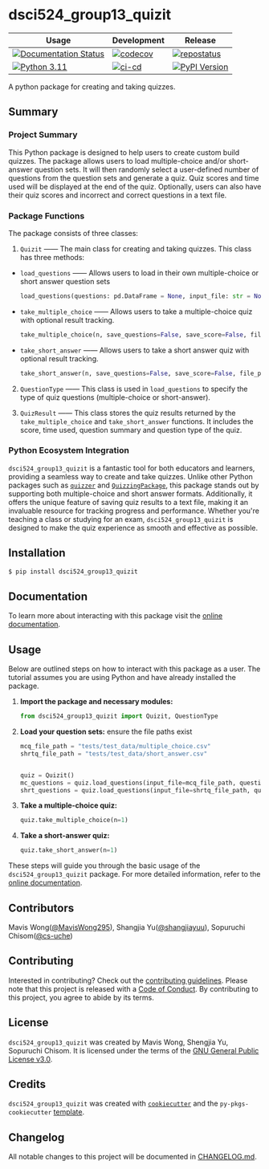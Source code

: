 # dsci524_group13_quizit


Usage    | Development   | Release
-------- | ------------- | ---------------
[![Documentation Status](https://readthedocs.org/projects/dsci524-group13-quizit/badge/?version=latest)](https://dsci524-group13-quizit.readthedocs.io/en/latest/?badge=latest)  | [![codecov](https://codecov.io/gh/UBC-MDS/dsci524_group13_quizit/graph/badge.svg?token=788HY26XUG)](https://codecov.io/gh/UBC-MDS/dsci524_group13_quizit) |  [![repostatus](https://www.repostatus.org/badges/latest/active.svg)](https://www.repostatus.org/#active)
[![Python 3.11](https://img.shields.io/badge/python-3.11-blue.svg)](https://www.python.org/downloads/release/python-360/) | [![ci-cd](https://github.com/UBC-MDS/dsci524_group13_quizit/actions/workflows/ci-cd.yml/badge.svg)](https://github.com/UBC-MDS/dsci524_group13_quizit/actions/workflows/ci-cd.yml) |  [![PyPI Version](https://img.shields.io/pypi/v/dsci524_group13_quizit.svg)](https://pypi.python.org/pypi/dsci524_group13_quizit)

A python package for creating and taking quizzes.

## Summary
### Project Summary
This Python package is designed to help users to create custom build quizzes.
The package allows users to load multiple-choice and/or short-answer question sets.
It will then randomly select a user-defined number of questions from the question sets and generate a quiz.
Quiz scores and time used will be displayed at the end of the quiz.
Optionally, users can also have their quiz scores and incorrect and correct questions in a text file. 

### Package Functions

The package consists of three classes: 
1. `Quizit` —— The main class for creating and taking quizzes. This class has three methods:

- `load_questions` —— Allows users to load in their own multiple-choice or short answer question sets 

    ```python
    load_questions(questions: pd.DataFrame = None, input_file: str = None, question_type: QuestionType = None, has_header: bool = True, delimiter: str = None)
    ```

- `take_multiple_choice` —— Allows users to take a multiple-choice quiz with optional result tracking.

    ```python
    take_multiple_choice(n, save_questions=False, save_score=False, file_path=False)
    ```

- `take_short_answer` —— Allows users to take a short answer quiz with optional result tracking.

    ```python
    take_short_answer(n, save_questions=False, save_score=False, file_path=False)
    ```
2. `QuestionType` —— This class is used in `load_questions` to specify the type of quiz questions (multiple-choice or short-answer). 

3. `QuizResult` —— This class stores the quiz results returned by the `take_multiple_choice` and `take_short_answer` functions. It includes the score, time used, question summary and question type of the quiz.

 

### Python Ecosystem Integration

`dsci524_group13_quizit` is a fantastic tool for both educators and learners, providing a seamless way to create and take quizzes. Unlike other Python packages such as [`quizzer`](https://pypi.org/project/quizzer/) and [`QuizzingPackage`](https://pypi.org/project/QuizzingPackage/), this package stands out by supporting both multiple-choice and short answer formats. Additionally, it offers the unique feature of saving quiz results to a text file, making it an invaluable resource for tracking progress and performance. 
Whether you're teaching a class or studying for an exam, `dsci524_group13_quizit` is designed to make the quiz experience as smooth and effective as possible.


## Installation

```bash
$ pip install dsci524_group13_quizit
```

## Documentation
To learn more about interacting with this package visit the [online documentation](https://dsci524-group13-quizit.readthedocs.io/en/latest/).

## Usage
Below are outlined steps on how to interact with this package as a user. The tutorial assumes you are using Python and have already installed the package.
1. **Import the package and necessary modules:**
    ```python
    from dsci524_group13_quizit import Quizit, QuestionType
    ```

2. **Load your question sets:** ensure the file paths exist
    ```python
    mcq_file_path = "tests/test_data/multiple_choice.csv"
    shrtq_file_path = "tests/test_data/short_answer.csv"
    

    quiz = Quizit()
    mc_questions = quiz.load_questions(input_file=mcq_file_path, question_type=QuestionType.MULTIPLE_CHOICE, delimiter=";")
    shrt_questions = quiz.load_questions(input_file=shrtq_file_path, question_type=QuestionType.SHORT_ANSWER, delimiter=";")
    ```

3. **Take a multiple-choice quiz:**
    ```python
    quiz.take_multiple_choice(n=1)
    ```

4. **Take a short-answer quiz:**
    ```python
    quiz.take_short_answer(n=1)
    ```

These steps will guide you through the basic usage of the `dsci524_group13_quizit` package. For more detailed information, refer to the [online documentation](https://dsci524-group13-quizit.readthedocs.io/en/latest/).


## Contributors

Mavis Wong([@MavisWong295](https://github.com/MavisWong295)), Shangjia Yu([@shangjiayuu](https://github.com/shengjiayuu)), Sopuruchi Chisom([@cs-uche](https://github.com/cs-uche))

## Contributing

Interested in contributing? Check out the [contributing guidelines](./CONTRIBUTING.md). Please note that this project is released with a [Code of Conduct](./CONDUCT.md). By contributing to this project, you agree to abide by its terms.

## License

`dsci524_group13_quizit` was created by Mavis Wong, Shengjia Yu, Sopuruchi Chisom. It is licensed under the terms of the [GNU General Public License v3.0](./LICENSE).

## Credits

`dsci524_group13_quizit` was created with [`cookiecutter`](https://cookiecutter.readthedocs.io/en/latest/) and the `py-pkgs-cookiecutter` [template](https://github.com/py-pkgs/py-pkgs-cookiecutter).

## Changelog

All notable changes to this project will be documented in [CHANGELOG.md](./CHANGELOG.md).
